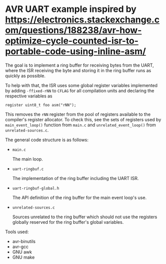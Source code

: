 AVR UART example inspired by https://electronics.stackexchange.com/questions/188238/avr-how-optimize-cycle-counted-isr-to-portable-code-using-inline-asm/
=========================================================================================================================================================

The goal is to implement a ring buffer for receiving bytes from the
UART, where the ISR receiving the byte and storing it in the ring
buffer runs as quickly as possible.

To help with that, the ISR uses some global register variables
implemented by adding `-ffixed-rNN` to `CFLAG` for all compilation
units and declaring the respective variables as

    register uint8_t foo asm("rNN");

This removes the `rNN` register from the pool of registers available
to the compiler's register allocator. To check this, see the sets of
registers used by `main_event_loop()` function from `main.c` and
`unrelated_event_loop()` from `unrelated-sources.c`.

The general code structure is as follows:

  * `main.c`

    The main loop.

  * `uart-ringbuf.c`

    The implementation of the ring buffer including the UART ISR.

  * `uart-ringbuf-global.h`

    The API definition of the ring buffer for the main event loop's use.

  * `unrelated-sources.c`

     Sources unrelated to the ring buffer which should not use the
     registers globally reserved for the ring buffer's global
     variables.

Tools used:

  * avr-binutils
  * avr-gcc
  * GNU awk
  * GNU make
